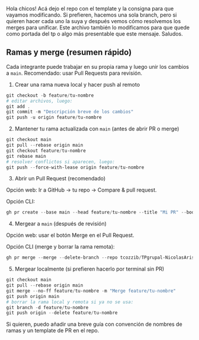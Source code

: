 
Hola chicos!
Acá dejo el repo con el template y la consigna para que vayamos modificando. Si prefieren, hacemos una sola branch, pero si quieren hacer cada uno la suya y después vemos cómo resolvemos los merges para unificar.
Este archivo también lo modificamos para que quede como portada del tp o algo más presentable que este mensaje.
Saludos. 

## Ramas y merge (resumen rápido)
Cada integrante puede trabajar en su propia rama y luego unir los cambios a `main`. Recomendado: usar Pull Requests para revisión.

1) Crear una rama nueva local y hacer push al remoto

```powershell
git checkout -b feature/tu-nombre
# editar archivos, luego:
git add .
git commit -m "Descripción breve de los cambios"
git push -u origin feature/tu-nombre
```

2) Mantener tu rama actualizada con `main` (antes de abrir PR o merge)

```powershell
git checkout main
git pull --rebase origin main
git checkout feature/tu-nombre
git rebase main
# resolver conflictos si aparecen, luego:
git push --force-with-lease origin feature/tu-nombre
```

3) Abrir un Pull Request (recomendado)

Opción web: Ir a GitHub → tu repo → Compare & pull request.

Opción CLI:

```powershell
gh pr create --base main --head feature/tu-nombre --title "Mi PR" --body "Descripción breve"
```

4) Mergear a `main` (después de revisión)

Opción web: usar el botón Merge en el Pull Request.

Opción CLI (merge y borrar la rama remota):

```powershell
gh pr merge --merge --delete-branch --repo tcozzib/TPgrupal-NicolasAristidesTomas --head feature/tu-nombre
```

5) Mergear localmente (si prefieren hacerlo por terminal sin PR)

```powershell
git checkout main
git pull --rebase origin main
git merge --no-ff feature/tu-nombre -m "Merge feature/tu-nombre"
git push origin main
# borrar la rama local y remota si ya no se usa:
git branch -d feature/tu-nombre
git push origin --delete feature/tu-nombre
```

Si quieren, puedo añadir una breve guía con convención de nombres de ramas y un template de PR en el repo.

